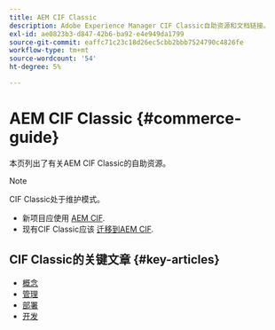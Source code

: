```yaml
---
title: AEM CIF Classic
description: Adobe Experience Manager CIF Classic自助资源和文档链接。
exl-id: ae0823b3-d847-42b6-ba92-e4e949da1799
source-git-commit: eaffc71c23c18d26ec5cbb2bbb7524790c4826fe
workflow-type: tm+mt
source-wordcount: '54'
ht-degree: 5%

---
```


# AEM CIF Classic {#commerce-guide}

本页列出了有关AEM CIF Classic的自助资源。

>[!NOTE]
>
>CIF Classic处于维护模式。
>
>* 新项目应使用 [AEM CIF](/help/commerce/home.md).
>* 现有CIF Classic应该 [迁移到AEM CIF](/help/commerce/cif/migration.md).
>

## CIF Classic的关键文章 {#key-articles}

* [概念](administering/concepts.md)
* [管理](administering/generic.md)
* [部署](deploying/ecommerce.md)
* [开发](developing/ecommerce.md)
